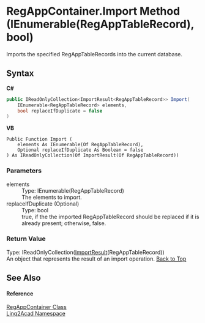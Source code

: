 # RegAppContainer.Import Method (IEnumerable(RegAppTableRecord), bool)
 

Imports the specified RegAppTableRecords into the current database.

## Syntax

**C#**<br />
``` C#
public IReadOnlyCollection<ImportResult<RegAppTableRecord>> Import(
	IEnumerable<RegAppTableRecord> elements,
	bool replaceIfDuplicate = false
)
```

**VB**<br />
``` VB
Public Function Import ( 
	elements As IEnumerable(Of RegAppTableRecord),
	Optional replaceIfDuplicate As Boolean = false
) As IReadOnlyCollection(Of ImportResult(Of RegAppTableRecord))
```


### Parameters
<dl><dt>elements</dt><dd>Type: IEnumerable(RegAppTableRecord)<br />The elements to import.</dd><dt>replaceIfDuplicate (Optional)</dt><dd>Type: bool<br />true, if the the imported RegAppTableRecord should be replaced if it is already present; otherwise, false.</dd></dl>

### Return Value
Type: IReadOnlyCollection(<a href="T_Linq2Acad_ImportResult_1.md#ImportResultT-Class">ImportResult</a>(RegAppTableRecord))<br />An object that represents the result of an import operation.
<a href="#RegAppContainerImport-Method-IEnumerableRegAppTableRecord-bool">Back to Top</a>

## See Also


#### Reference
<a href="T_Linq2Acad_RegAppContainer.md#RegAppContainer-Class">RegAppContainer Class</a><br /><a href="N_Linq2Acad.md#Linq2Acad-Namespace">Linq2Acad Namespace</a><br />

